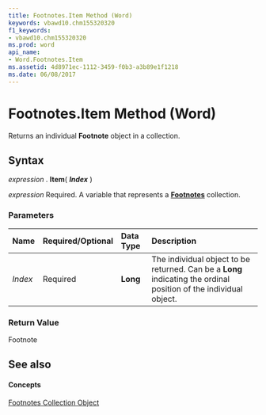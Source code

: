 ```yaml
---
title: Footnotes.Item Method (Word)
keywords: vbawd10.chm155320320
f1_keywords:
- vbawd10.chm155320320
ms.prod: word
api_name:
- Word.Footnotes.Item
ms.assetid: 4d8971ec-1112-3459-f0b3-a3b89e1f1218
ms.date: 06/08/2017
---
```



# Footnotes.Item Method (Word)

Returns an individual  **Footnote** object in a collection.


## Syntax

 _expression_ . **Item**( **_Index_** )

 _expression_ Required. A variable that represents a **[Footnotes](Word.footnotes.md)** collection.


### Parameters



|**Name**|**Required/Optional**|**Data Type**|**Description**|
|:-----|:-----|:-----|:-----|
| _Index_|Required| **Long**|The individual object to be returned. Can be a  **Long** indicating the ordinal position of the individual object.|

### Return Value

Footnote


## See also


#### Concepts


[Footnotes Collection Object](Word.footnotes.md)

